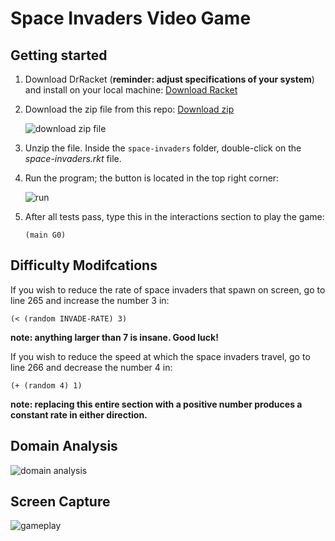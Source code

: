 # Space Invaders Video Game

## Getting started

1. Download DrRacket (**reminder: adjust specifications of your system**) and install on your local machine: [Download Racket](https://download.racket-lang.org/)

2. Download the zip file from this repo: [Download zip](https://github.com/nicoleiocana/space-invaders/archive/master.zip)

    ![download zip file](https://imgur.com/n3hhOQi.png)

3. Unzip the file. Inside the `space-invaders` folder, double-click on the _space-invaders.rkt_ file.

4. Run the program; the button is located in the top right corner:

    ![run](https://imgur.com/M9erUsS.png)

5. After all tests pass, type this in the interactions section to play the game:

    `(main G0)`

## Difficulty Modifcations

If you wish to reduce the rate of space invaders that spawn on screen, go to line 265 and increase the number 3 in:

`(< (random INVADE-RATE) 3)`

**note: anything larger than 7 is insane. Good luck!**

If you wish to reduce the speed at which the space invaders travel, go to line 266 and decrease the number 4 in:

`(+ (random 4) 1)`

**note: replacing this entire section with a positive number produces a constant rate in either direction.**

## Domain Analysis

![domain analysis](https://imgur.com/L3EM3Dj.png)

## Screen Capture

![gameplay](https://imgur.com/Rtg3nOT.gif)